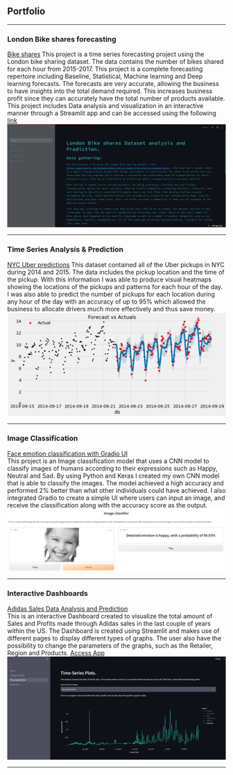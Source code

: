 ## Portfolio

---

### London Bike shares forecasting

[Bike shares](https://github.com/Erik-02/Bike-shares)
This project is a time series forecasting project using the London bike sharing dataset. The data contains the number of bikes shared for each hour from 2015-2017. 
This project is a complete forecasting repertoire including Baseline, Statistical, Machine learning and Deep learning forecasts. The forecasts are very accurate, allowing the business to have insights into the total demand required. This increases business profit since they can accurately have the total number of products available. This project includes Data analysis and visualization in an interactive manner through a Streamlit app and can be accessed using the following [link](https://bike-shares.streamlit.app/DL)
<br>
<img src="images/bike shares streamlit.png?raw=true"/>

--- 

### Time Series Analysis & Prediction 

[NYC Uber predictions](https://github.com/Erik-02/TSA-NYC-Uber)
This dataset contained all of the Uber pickups in NYC during 2014 and 2015. The data includes the pickup location and the time of the pickup.
With this information I was able to produce visual heatmaps showing the locations of the pickups and patterns for each hour of the day.
I was also able to predict the number of pickups for each location during any hour of the day with an accuracy of up to 95% which allowed the business to allocate drivers much more effectively and thus save money.
<br>
<img src="images/FBprophet predictions.png?raw=true"/>

---

### Image Classification
[Face emotion classification with Gradio UI](https://github.com/Erik-02/face_classification)
<br>
This project is an Image classification model that uses a CNN model to classify images of humans according to their expressions such as Happy, Neutral and Sad.
By using Python and Keras I created my own CNN model that is able to classify the images.
The model achieved a high accuracy and performed 2% better than what other individuals could have achieved.
I also integrated Gradio to create a simple UI where users can input an image, and receive the classification along with the accuracy score as the output.
<br>
<img src="images/Gradio Image classifier.png?raw=true"/>

---

### Interactive Dashboards
[Adidas Sales Data Analysis and Prediction](https://github.com/Erik-02/Adidas_Sales_Dashboard)
<br>
This is an interactive Dashboard created to visualize the total amount of Sales and Profits made through Adidas sales in the last couple of years within the US.
The Dashboard is created using Streamlit and makes use of different pages to display different types of graphs. The user also have the possibility to change the parameters of the graphs, such as the Retailer, Region and Products. [Access App](https://adidas-dashboard.streamlit.app/Predictions)
<br>
<img src="images/Dashboard.png?raw=true"/>

---
